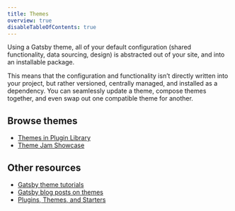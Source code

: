 ```yaml
---
title: Themes
overview: true
disableTableOfContents: true
---
```


Using a Gatsby theme, all of your default configuration (shared functionality, data sourcing, design) is abstracted out of your site, and into an installable package.

This means that the configuration and functionality isn’t directly written into your project, but rather versioned, centrally managed, and installed as a dependency. You can seamlessly update a theme, compose themes together, and even swap out one compatible theme for another.

<GuideList items={props.item.children} />

## Browse themes

- [Themes in Plugin Library](/plugins/?=gatsby-theme)
- [Theme Jam Showcase](https://themejam.gatsbyjs.org/showcase)

## Other resources

- [Gatsby theme tutorials](/tutorial/plugin-and-theme-tutorials/)
- [Gatsby blog posts on themes](/blog/tags/themes)
- [Plugins, Themes, and Starters](/docs/plugins-themes-and-starters/)
